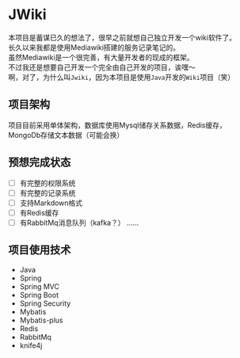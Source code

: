 # JWiki

本项目是蓄谋已久的想法了，很早之前就想自己独立开发一个wiki软件了。  
长久以来我都是使用Mediawiki搭建的服务记录笔记的。  
虽然Mediawiki是一个很完善，有大量开发者的现成的框架。  
不过我还是想要自己开发一个完全由自己开发的项目，诶嘿～  
啊，对了，为什么叫``Jwiki``，因为本项目是使用``Java``开发的``Wiki``项目（笑）

## 项目架构

项目目前采用单体架构，数据库使用Mysql储存关系数据，Redis缓存，MongoDb存储文本数据（可能会换）

## 预想完成状态

- [ ] 有完整的权限系统
- [ ] 有完整的记录系统
- [ ] 支持Markdown格式
- [ ] 有Redis缓存
- [ ] 有RabbitMq消息队列（kafka？） ……

## 项目使用技术

* Java
* Spring
* Spring MVC
* Spring Boot
* Spring Security
* Mybatis
* Mybatis-plus
* Redis
* RabbitMq
* knife4j
